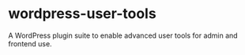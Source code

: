 wordpress-user-tools
====================

A WordPress plugin suite to enable advanced user tools for admin and frontend use.